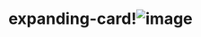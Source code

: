 # expanding-card!![image](https://user-images.githubusercontent.com/89108972/222922456-4b277b58-ba3f-46ea-b074-b893ffdbca74.png)

